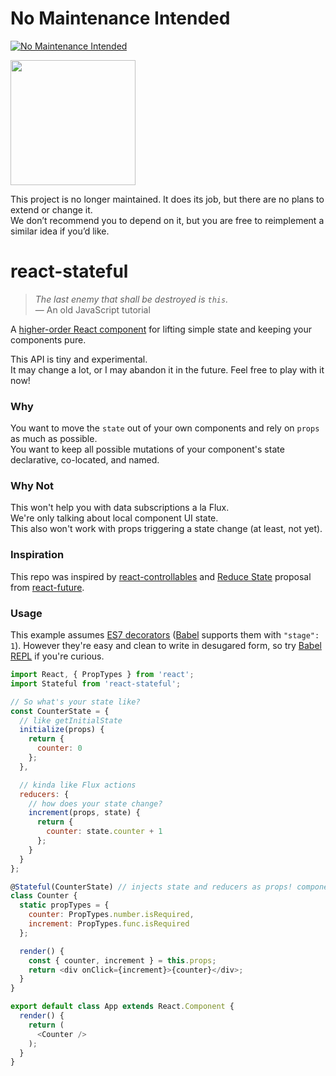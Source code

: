 # No Maintenance Intended

[![No Maintenance Intended](http://unmaintained.tech/badge.svg)](http://unmaintained.tech/)

<img src='http://i.imgur.com/S8ddNDs.gif' height='200'>

This project is no longer maintained. It does its job, but there are no plans to extend or change it.  
We don’t recommend you to depend on it, but you are free to reimplement a similar idea if you’d like.

# react-stateful

>*The last enemy that shall be destroyed is `this`.*  
>— An old JavaScript tutorial

A [higher-order React component](https://medium.com/@dan_abramov/mixins-are-dead-long-live-higher-order-components-94a0d2f9e750) for lifting simple state and keeping your components pure.  

This API is tiny and experimental.  
It may change a lot, or I may abandon it in the future. Feel free to play with it now!

### Why

You want to move the `state` out of your own components and rely on `props` as much as possible.  
You want to keep all possible mutations of your component's state declarative, co-located, and named.  

### Why Not

This won't help you with data subscriptions a la Flux.  
We're only talking about local component UI state.  
This also won't work with props triggering a state change (at least, not yet).

### Inspiration

This repo was inspired by [react-controllables](https://github.com/matthewwithanm/react-controllables) and [Reduce State](https://github.com/reactjs/react-future/blob/master/09%20-%20Reduce%20State/01%20-%20Declarative%20Component%20Module.js) proposal from [react-future](https://github.com/reactjs/react-future).

### Usage

This example assumes [ES7 decorators](https://github.com/wycats/javascript-decorators) ([Babel](https://babeljs.io/) supports them with `"stage": 1`). However they're easy and clean to write in desugared form, so try [Babel REPL](https://babeljs.io/repl/) if you're curious.

```js
import React, { PropTypes } from 'react';
import Stateful from 'react-stateful';

// So what's your state like?
const CounterState = {
  // like getInitialState
  initialize(props) {
    return {
      counter: 0
    };
  },

  // kinda like Flux actions
  reducers: {
    // how does your state change?
    increment(props, state) {
      return {
        counter: state.counter + 1
      };
    }
  }
};

@Stateful(CounterState) // injects state and reducers as props! component stays pure.
class Counter {
  static propTypes = {
    counter: PropTypes.number.isRequired,
    increment: PropTypes.func.isRequired
  };

  render() {
    const { counter, increment } = this.props;
    return <div onClick={increment}>{counter}</div>;
  }
}

export default class App extends React.Component {
  render() {
    return (
      <Counter />
    );
  }
}
```
